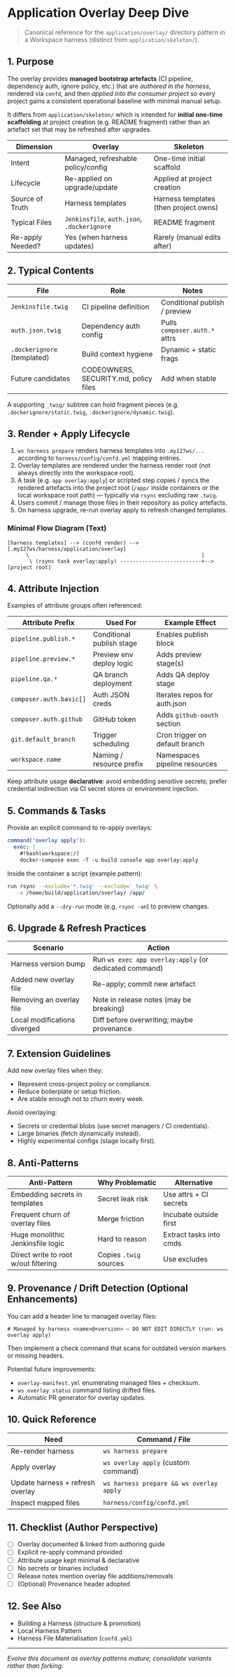 # Application Overlay Deep Dive

> Canonical reference for the `application/overlay/` directory pattern in a
> Workspace harness (distinct from `application/skeleton/`).

## 1. Purpose

The overlay provides **managed bootstrap artefacts** (CI pipeline, dependency
auth, ignore policy, etc.) that are *authored in the harness*, rendered via
`confd`, and then *applied into the consumer project* so every project gains a
consistent operational baseline with minimal manual setup.

It differs from `application/skeleton/` which is intended for **initial one-time
scaffolding** at project creation (e.g. README fragment) rather than an
artefact set that may be refreshed after upgrades.

| Dimension | Overlay | Skeleton |
|-----------|---------|----------|
| Intent | Managed, refreshable policy/config | One-time initial scaffold |
| Lifecycle | Re-applied on upgrade/update | Applied at project creation |
| Source of Truth | Harness templates | Harness templates (then project owns) |
| Typical Files | `Jenkinsfile`, `auth.json`, `.dockerignore` | README fragment |
| Re-apply Needed? | Yes (when harness updates) | Rarely (manual edits after) |

## 2. Typical Contents

| File | Role | Notes |
|------|------|-------|
| `Jenkinsfile.twig` | CI pipeline definition | Conditional publish / preview |
| `auth.json.twig` | Dependency auth config | Pulls `composer.auth.*` attrs |
| `.dockerignore` (templated) | Build context hygiene | Dynamic + static frags |
| Future candidates | CODEOWNERS, SECURITY.md, policy files | Add when stable |

A supporting `_twig/` subtree can hold fragment pieces (e.g.
`.dockerignore/static.twig`, `.dockerignore/dynamic.twig`).

## 3. Render + Apply Lifecycle

1. `ws harness prepare` renders harness templates into `.my127ws/...` according
   to `harness/config/confd.yml` mapping entries.
2. Overlay templates are rendered under the harness render root (not always
   directly into the workspace root).
3. A task (e.g. `app overlay:apply`) or scripted step copies / syncs the
   rendered artefacts into the project root (`/app/` inside containers or the
   local workspace root path) — typically via `rsync` excluding raw `.twig`.
4. Users commit / manage those files in their repository as policy artefacts.
5. On harness upgrade, re-run overlay apply to refresh changed templates.

### Minimal Flow Diagram (Text)

```text
[harness templates] --> (confd render) --> [.my127ws/harness/application/overlay]
      \                                                       |
       \ (rsync task overlay:apply) --------------------------+--> [project root]
```

## 4. Attribute Injection

Examples of attribute groups often referenced:

| Attribute Prefix | Used For | Example Effect |
|------------------|----------|----------------|
| `pipeline.publish.*` | Conditional publish stage | Enables publish block |
| `pipeline.preview.*` | Preview env deploy logic | Adds preview stage(s) |
| `pipeline.qa.*` | QA branch deployment | Adds QA deploy stage |
| `composer.auth.basic[]` | Auth JSON creds | Iterates repos for auth.json |
| `composer.auth.github` | GitHub token | Adds `github-oauth` section |
| `git.default_branch` | Trigger scheduling | Cron trigger on default branch |
| `workspace.name` | Naming / resource prefix | Namespaces pipeline resources |

Keep attribute usage **declarative**: avoid embedding sensitive secrets; prefer
credential indirection via CI secret stores or environment injection.

## 5. Commands & Tasks

Provide an explicit command to re-apply overlays:

```yaml
command('overlay apply'):
  exec: |
    #!bash(workspace:/)
    docker-compose exec -T -u build console app overlay:apply
```

Inside the container a script (example pattern):

```bash
run rsync --exclude='*.twig' --exclude='_twig' \
   -a /home/build/application/overlay/ /app/
```

Optionally add a `--dry-run` mode (e.g. `rsync -an`) to preview changes.

## 6. Upgrade & Refresh Practices

| Scenario | Action |
|----------|--------|
| Harness version bump | Run `ws exec app overlay:apply` (or dedicated command) |
| Added new overlay file | Re-apply; commit new artefact |
| Removing an overlay file | Note in release notes (may be breaking) |
| Local modifications diverged | Diff before overwriting; maybe provenance |

## 7. Extension Guidelines

Add new overlay files when they:

- Represent cross-project policy or compliance.
- Reduce boilerplate or setup friction.
- Are stable enough not to churn every week.

Avoid overlaying:

- Secrets or credential blobs (use secret managers / CI credentials).
- Large binaries (fetch dynamically instead).
- Highly experimental configs (stage locally first).

## 8. Anti-Patterns

| Anti-Pattern | Why Problematic | Alternative |
|--------------|-----------------|------------|
| Embedding secrets in templates | Secret leak risk | Use attrs + CI secrets |
| Frequent churn of overlay files | Merge friction | Incubate outside first |
| Huge monolithic Jenkinsfile logic | Hard to reason | Extract tasks into cmds |
| Direct write to root w/out filtering | Copies `.twig` sources | Use excludes |

## 9. Provenance / Drift Detection (Optional Enhancements)

You can add a header line to managed overlay files:

```text
# Managed by harness <name>@<version> – DO NOT EDIT DIRECTLY (run: ws overlay apply)
```

Then implement a check command that scans for outdated version markers or
missing headers.

Potential future improvements:

- `overlay-manifest.yml` enumerating managed files + checksum.
- `ws overlay status` command listing drifted files.
- Automatic PR generator for overlay updates.

## 10. Quick Reference

| Need | Command / File |
|------|----------------|
| Re-render harness | `ws harness prepare` |
| Apply overlay | `ws overlay apply` (custom command) |
| Update harness + refresh overlay | `ws harness prepare && ws overlay apply` |
| Inspect mapped files | `harness/config/confd.yml` |

## 11. Checklist (Author Perspective)

- [ ] Overlay documented & linked from authoring guide
- [ ] Explicit re-apply command provided
- [ ] Attribute usage kept minimal & declarative
- [ ] No secrets or binaries included
- [ ] Release notes mention overlay file additions/removals
- [ ] (Optional) Provenance header adopted

## 12. See Also

- Building a Harness (structure & promotion)
- Local Harness Pattern
- Harness File Materialisation (`confd.yml`)

---
*Evolve this document as overlay patterns mature; consolidate variants rather
than forking.*
